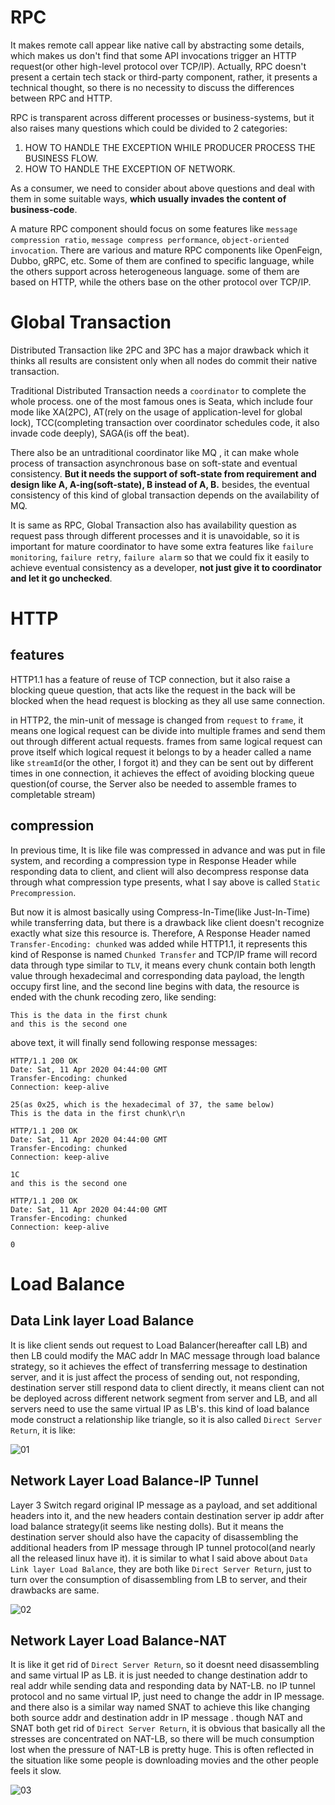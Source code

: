 # RPC

It makes remote call appear like native call by abstracting some details,  which makes us don't find that some API invocations trigger an HTTP request(or other high-level protocol over TCP/IP). Actually, RPC doesn't present a certain tech stack or third-party component, rather, it presents a technical thought, so there is no necessity to discuss the differences between RPC and HTTP.

RPC is transparent across different processes or business-systems, but it also raises many questions which could be divided to 2 categories:

1. HOW TO HANDLE THE EXCEPTION WHILE PRODUCER PROCESS THE BUSINESS FLOW.
2. HOW TO HANDLE THE EXCEPTION OF NETWORK.

As a consumer, we need to consider about above questions and deal with them in some suitable ways, **which usually invades the content of business-code**. 

A mature RPC component should focus on some features like `message compression ratio`, `message compress performance`, `object-oriented invocation`. There are various and mature RPC components like OpenFeign, Dubbo, gRPC, etc. Some of them are confined to specific language, while the others support across heterogeneous language. some of them are based on HTTP, while the others base on the other protocol over TCP/IP.

# Global Transaction

Distributed Transaction like 2PC and 3PC has a major drawback which it thinks all results are consistent only when all nodes do commit their native transaction.

Traditional Distributed Transaction needs a `coordinator` to complete the whole process. one of the most famous ones is Seata, which include four mode like XA(2PC), AT(rely on the usage of application-level for global lock), TCC(completing transaction over coordinator schedules code, it also invade code deeply), SAGA(is off the beat).

There also be an untraditional coordinator like MQ , it can make whole process of transaction asynchronous base on soft-state and eventual consistency. **But it needs the support of soft-state from requirement and design like A, A-ing(soft-state), B instead of A, B.** besides, the eventual consistency of this kind of global transaction depends on the availability of MQ.

It is same as RPC, Global Transaction also has availability question as request pass through different processes and it is unavoidable, so it is important for mature coordinator to have some extra features like `failure monitoring`, `failure retry`, `failure alarm` so that we could fix it easily to achieve eventual consistency  as a developer, **not just give it to coordinator and let it go unchecked**.

# HTTP

## features

HTTP1.1 has a feature of reuse of TCP connection, but it also raise a blocking queue question, that acts like the request in the back will be blocked when the head request is blocking as they all use same connection.

in HTTP2, the min-unit of message is changed from `request` to `frame`, it means one logical request can be divide into multiple frames and send them out through different actual requests. frames from same logical request can prove itself which logical request it belongs to by a header called a name like `streamId`(or the other, I forgot it) and they can be sent out by different times in one connection, it achieves the effect of avoiding blocking queue question(of course, the Server also be needed to assemble frames to completable stream)

## compression

In previous time, It is like file was compressed in advance and was put in file system, and recording a compression type in Response Header while responding data to client, and client will also decompress response data through what compression type presents, what I say above is called `Static Precompression`.

But now it is almost basically using Compress-In-Time(like Just-In-Time) while transferring data, but there is a drawback like client doesn't recognize exactly what size this resource is. Therefore, A Response Header named `Transfer-Encoding: chunked` was added while HTTP1.1, it represents this kind of Response is named `Chunked Transfer` and TCP/IP frame will record data through type similar to `TLV`, it means every chunk contain both length value through hexadecimal and corresponding data payload, the length occupy first line, and the second line begins with data, the resource is ended with the chunk recoding zero, like sending:

```
This is the data in the first chunk
and this is the second one
```

above text, it will finally send following response messages:

```http
HTTP/1.1 200 OK
Date: Sat, 11 Apr 2020 04:44:00 GMT
Transfer-Encoding: chunked
Connection: keep-alive

25(as 0x25, which is the hexadecimal of 37, the same below)
This is the data in the first chunk\r\n
```

```http
HTTP/1.1 200 OK
Date: Sat, 11 Apr 2020 04:44:00 GMT
Transfer-Encoding: chunked
Connection: keep-alive

1C
and this is the second one
```

```http
HTTP/1.1 200 OK
Date: Sat, 11 Apr 2020 04:44:00 GMT
Transfer-Encoding: chunked
Connection: keep-alive

0
```

# Load Balance

## Data Link layer Load Balance

It is like client sends out request to Load Balancer(hereafter call LB) and then LB could modify the MAC addr In MAC message through load balance strategy, so it achieves the effect of transferring message to destination server, and it is just affect the process of sending out, not responding, destination server still respond data to client directly, it means client can not be deployed across different network segment from server and LB, and all servers need to use the same virtual IP as LB's. this kind of load balance mode construct a relationship like triangle, so it is also called `Direct Server Return`, it is like:

![01](02_comprehensive_view.assets/01.png)

## Network Layer Load Balance-IP Tunnel

Layer 3 Switch regard original IP message as a payload, and set additional headers into it, and the new headers contain destination server ip addr after load balance strategy(it seems like nesting dolls). But it means the destination server should also have the capacity of disassembling the additional headers from IP message through IP tunnel protocol(and nearly all the released linux have it). it is similar to what I said above about `Data Link layer Load Balance`, they are both like `Direct Server Return`, just to turn over the consumption of disassembling from LB to server, and their drawbacks are same. 

![02](02_comprehensive_view.assets/02.png)

## Network Layer Load Balance-NAT

It is like it get rid of `Direct Server Return`, so it doesnt need disassembling and same virtual IP as LB. it is just needed to change destination addr to real addr while sending data and responding data by NAT-LB. no IP tunnel protocol and no same virtual IP, just need to change the addr in IP message. and there also is a similar way named SNAT to achieve this like changing both source addr and destination addr in IP message . though NAT and SNAT both get rid of `Direct Server Return`, it is obvious that basically all the stresses are concentrated on NAT-LB, so there will be much consumption lost when the pressure of NAT-LB is pretty huge. This is often reflected in the situation like some people is downloading movies and the other people feels it slow.

![03](02_comprehensive_view.assets/03.png)

